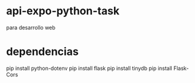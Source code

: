 # api-expo-python-task
para desarrollo web
# dependencias
pip install python-dotenv
pip install flask
pip install tinydb
pip install Flask-Cors
